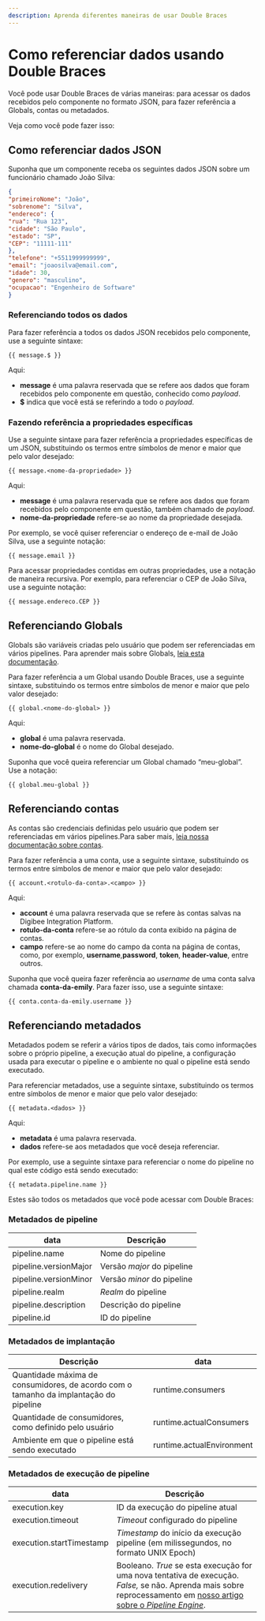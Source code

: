 ```yaml
---
description: Aprenda diferentes maneiras de usar Double Braces
---
```


# Como referenciar dados usando Double Braces

Você pode usar Double Braces de várias maneiras: para acessar os dados recebidos pelo componente no formato JSON, para fazer referência a Globals, contas ou metadados.

Veja como você pode fazer isso:

## Como referenciar dados JSON <a href="#_87tlux10inbm" id="_87tlux10inbm"></a>

Suponha que um componente receba os seguintes dados JSON sobre um funcionário chamado João Silva:

```json
{
"primeiroNome": "João",
"sobrenome": "Silva",
"endereco": {
"rua": "Rua 123",
"cidade": "São Paulo",
"estado": "SP",
"CEP": "11111-111"
},
"telefone": "+5511999999999",
"email": "joaosilva@email.com",
"idade": 30,
"genero": "masculino",
"ocupacao": "Engenheiro de Software"
}
```

### Referenciando todos os dados <a href="#_lx0q7rponynp" id="_lx0q7rponynp"></a>

Para fazer referência a todos os dados JSON recebidos pelo componente, use a seguinte sintaxe:

```
{{ message.$ }}
```

Aqui:

* **message** é uma palavra reservada que se refere aos dados que foram recebidos pelo componente em questão, conhecido como _payload_.
* **$** indica que você está se referindo a todo o _payload_.

### Fazendo referência a propriedades específicas <a href="#_266jiko3l5ec" id="_266jiko3l5ec"></a>

Use a seguinte sintaxe para fazer referência a propriedades específicas de um JSON, substituindo os termos entre símbolos de menor e maior que pelo valor desejado:

```
{{ message.<nome-da-propriedade> }}
```

Aqui:

* **message** é uma palavra reservada que se refere aos dados que foram recebidos pelo componente em questão, também chamado de _payload_.
* **nome-da-propriedade** refere-se ao nome da propriedade desejada.

Por exemplo, se você quiser referenciar o endereço de e-mail de João Silva, use a seguinte notação:

```
{{ message.email }}
```

Para acessar propriedades contidas em outras propriedades, use a notação de maneira recursiva. Por exemplo, para referenciar o CEP de João Silva, use a seguinte notação:

```
{{ message.endereco.CEP }}
```

## Referenciando Globals <a href="#_w40qqx1i9zyi" id="_w40qqx1i9zyi"></a>

Globals são variáveis ​​criadas pelo usuário que podem ser referenciadas em vários pipelines. Para aprender mais sobre Globals, [leia esta documentação](../../configurations/conceitos-basicos.md).

Para fazer referência a um Global usando Double Braces, use a seguinte sintaxe, substituindo os termos entre símbolos de menor e maior que pelo valor desejado:

```
{{ global.<nome-do-global> }}
```

Aqui:

* **global** é uma palavra reservada.
* **nome-do-global** é o nome do Global desejado.

Suponha que você queira referenciar um Global chamado “meu-global”. Use a notação:

```
{{ global.meu-global }}
```

## Referenciando contas <a href="#_6kg4o5xryfbp" id="_6kg4o5xryfbp"></a>

As contas são credenciais definidas pelo usuário que podem ser referenciadas em vários pipelines.Para saber mais, [leia nossa documentação sobre contas](../../configurations/contas-accounts/).

Para fazer referência a uma conta, use a seguinte sintaxe, substituindo os termos entre símbolos de menor e maior que pelo valor desejado:

```
{{ account.<rotulo-da-conta>.<campo> }}
```

Aqui:

* **account** é uma palavra reservada que se refere às contas salvas na Digibee Integration Platform.
* **rotulo-da-conta** refere-se ao rótulo da conta exibido na página de contas.
* **campo** refere-se ao nome do campo da conta na página de contas, como, por exemplo, **username**,**password**, **token**, **header-value**, entre outros.

Suponha que você queira fazer referência ao _username_ de uma conta salva chamada **conta-da-emily**. Para fazer isso, use a seguinte sintaxe:

```
{{ conta.conta-da-emily.username }}
```

## Referenciando metadados <a href="#_ddcmojcg6oul" id="_ddcmojcg6oul"></a>

Metadados podem se referir a vários tipos de dados, tais como informações sobre o próprio pipeline, a execução atual do pipeline, a configuração usada para executar o pipeline e o ambiente no qual o pipeline está sendo executado.

Para referenciar metadados, use a seguinte sintaxe, substituindo os termos entre símbolos de menor e maior que pelo valor desejado:

```
{{ metadata.<dados> }}
```

Aqui:

* **metadata** é uma palavra reservada.
* **dados** refere-se aos metadados que você deseja referenciar.

Por exemplo, use a seguinte sintaxe para referenciar o nome do pipeline no qual este código está sendo executado:

```
{{ metadata.pipeline.name }}
```

Estes são todos os metadados que você pode acessar com Double Braces:

### Metadados de pipeline <a href="#_bnmd222uaqa0" id="_bnmd222uaqa0"></a>

| data                  | Descrição                  |
| --------------------- | -------------------------- |
| pipeline.name         | Nome do pipeline           |
| pipeline.versionMajor | Versão _major_ do pipeline |
| pipeline.versionMinor | Versão _minor_ do pipeline |
| pipeline.realm        | _Realm_ do pipeline        |
| pipeline.description  | Descrição do pipeline      |
| pipeline.id           | ID do pipeline             |

### Metadados de implantação <a href="#_7cp8uzvvzlmg" id="_7cp8uzvvzlmg"></a>

| Descrição                                                                             | data                      |
| ------------------------------------------------------------------------------------- | ------------------------- |
| Quantidade máxima de consumidores, de acordo com o tamanho da implantação do pipeline | runtime.consumers         |
| Quantidade de consumidores, como definido pelo usuário                                | runtime.actualConsumers   |
| Ambiente em que o pipeline está sendo executado                                       | runtime.actualEnvironment |

### Metadados de execução de pipeline <a href="#_wyxvj3wtt377" id="_wyxvj3wtt377"></a>

| data                     | Descrição                                                                                                                                                                                                   |
| ------------------------ | ----------------------------------------------------------------------------------------------------------------------------------------------------------------------------------------------------------- |
| execution.key            | ID da execução do pipeline atual                                                                                                                                                                            |
| execution.timeout        | _Timeout_ configurado do pipeline                                                                                                                                                                           |
| execution.startTimestamp | _Timestamp_ do início da execução pipeline (em milissegundos, no formato UNIX Epoch)                                                                                                                        |
| execution.redelivery     | Booleano. _True_ se esta execução for uma nova tentativa de execução. _False,_ se não. Aprenda mais sobre reprocessamento em [nosso artigo sobre o _Pipeline Engine_](../../plataforma/pipeline-engine.md). |
